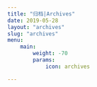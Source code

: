 ```yaml
---
title: "归档|Archives"
date: 2019-05-28
layout: "archives"
slug: "archives"
menu:
    main:
        weight: -70
        params: 
            icon: archives

---
```


